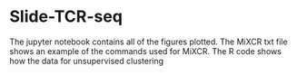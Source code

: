 # Slide-TCR-seq
The jupyter notebook contains all of the figures plotted.
The MiXCR txt file shows an example of the commands used for MiXCR.
The R code shows how the data for unsupervised clustering 
